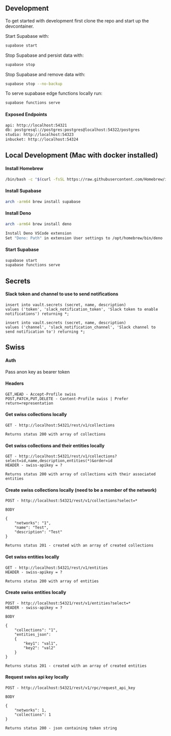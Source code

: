 ## Development

To get started with development first clone the repo and start up the
devcontainer.

Start Supabase with:

```bash
supabase start
```

Stop Supabase and persist data with:

```bash
supabase stop
```

Stop Supabase and remove data with:

```bash
supabase stop --no-backup
```

To serve supabase edge functions locally run:

```bash
supabase functions serve
```

#### Exposed Endpoints

```bash
api: http://localhost:54321
db: postgresql://postgres:postgres@localhost:54322/postgres
studio: http://localhost:54323
inbucket: http://localhost:54324
```

## Local Development (Mac with docker installed)

#### Install Homebrew

```bash
/bin/bash -c "$(curl -fsSL https://raw.githubusercontent.com/Homebrew/install/HEAD/install.sh)"
```

#### Install Supabase

```bash
arch -arm64 brew install supabase
```

#### Install Deno

```bash
arch -arm64 brew install deno

Install Deno VSCode extension
Set "Deno: Path" in extension User settings to /opt/homebrew/bin/deno
```

#### Start Supabase

```bash
supabase start
supabase functions serve
```

## Secrets

#### Slack token and channel to use to send notifications

```
insert into vault.secrets (secret, name, description)
values ('token', 'slack_notification_token', 'Slack token to enable notifications') returning *;

insert into vault.secrets (secret, name, description)
values ('channel', 'slack_notification_channel', 'Slack channel to send notification to') returning *;
```

## Swiss

#### Auth

Pass anon key as bearer token

#### Headers

```
GET,HEAD - Accept-Profile swiss
POST,PATCH,PUT,DELETE - Content-Profile swiss | Prefer return=representation
```

#### Get swiss collections locally

```
GET - http://localhost:54321/rest/v1/collections

Returns status 200 with array of collections
```

#### Get swiss collections and their entities locally

```
GET - http://localhost:54321/rest/v1/collections?select=id,name,description,entities(*)&order=id
HEADER - swiss-apikey = ?

Returns status 200 with array of collections with their associated entities
```

#### Create swiss collections locally (need to be a member of the network)

```
POST - http://localhost:54321/rest/v1/collections?select=*

BODY

{
    "networks": "1",
    "name": "Test",
    "description": "Test"
}

Returns status 201 - created with an array of created collections
```

#### Get swiss entities locally

```
GET - http://localhost:54321/rest/v1/entities
HEADER - swiss-apikey = ?

Returns status 200 with array of entities
```

#### Create swiss entities locally

```
POST - http://localhost:54321/rest/v1/entities?select=*
HEADER - swiss-apikey = ?

BODY

{
    "collections": "1",
    "entities_json":
    {
        "key1": "val1",
        "key2": "val2"
    }
}

Returns status 201 - created with an array of created entities
```

#### Request swiss api key locally

```
POST - http://localhost:54321/rest/v1/rpc/request_api_key

BODY

{
    "networks": 1,
    "collections": 1
}

Returns status 200 - json containing token string
```
